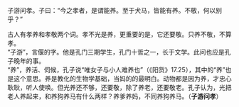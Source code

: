 子游问孝。子曰：“今之孝者，是谓能养。至于犬马，皆能有养。不敬，何以别乎？”

古人有孝养和孝敬两个词。孝不光是养，更重要的是，它还要敬。只养不敬，不算孝。  
“子游”，言偃的字。他是孔门三期学生，孔门十哲之一，长于文学。此问也应是孔子晚年的事。  
“养”，养活、伺候，孔子说“唯女子与小人难养也”（《阳货》17.25），其中的“养”也是这个意思。养是教化的生物学基础，当妈的的最明白。动物都是因为养，才忠心耿耿，听人使唤。但光养还不够，还要敬，除了养老，还要敬老。孔子认为，光把老人养起来，和养狗养马有什么两样？养爹养妈，不同养狗养马。（**子游问孝**）  
